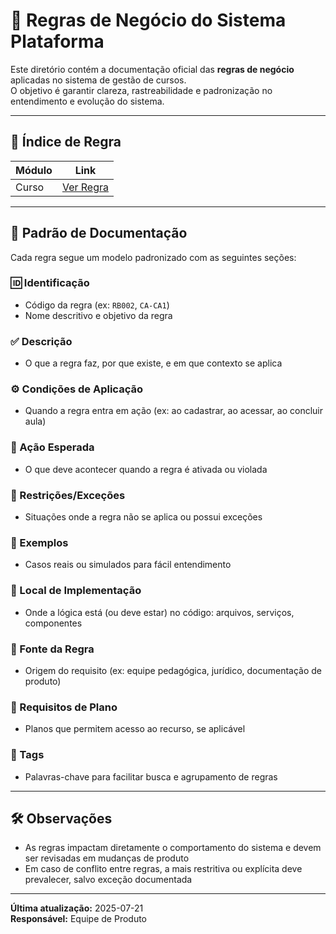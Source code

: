 # 📘 Regras de Negócio do Sistema Plataforma

Este diretório contém a documentação oficial das **regras de negócio** aplicadas no sistema de gestão de cursos.  
O objetivo é garantir clareza, rastreabilidade e padronização no entendimento e evolução do sistema.

---

## 🧭 Índice de Regra

| Módulo | Link |
|--------|------|
| Curso | [Ver Regra](./Plataforma/Curso/README.md) |

---

## 📝 Padrão de Documentação

Cada regra segue um modelo padronizado com as seguintes seções:

### 🆔 Identificação
- Código da regra (ex: `RB002`, `CA-CA1`)
- Nome descritivo e objetivo da regra

### ✅ Descrição
- O que a regra faz, por que existe, e em que contexto se aplica

### ⚙️ Condições de Aplicação
- Quando a regra entra em ação (ex: ao cadastrar, ao acessar, ao concluir aula)

### 🎯 Ação Esperada
- O que deve acontecer quando a regra é ativada ou violada

### 🚫 Restrições/Exceções
- Situações onde a regra não se aplica ou possui exceções

### 🧪 Exemplos
- Casos reais ou simulados para fácil entendimento

### 🧩 Local de Implementação
- Onde a lógica está (ou deve estar) no código: arquivos, serviços, componentes

### 📄 Fonte da Regra
- Origem do requisito (ex: equipe pedagógica, jurídico, documentação de produto)

### 🔐 Requisitos de Plano
- Planos que permitem acesso ao recurso, se aplicável

### 🔗 Tags
- Palavras-chave para facilitar busca e agrupamento de regras

---

## 🛠️ Observações

- As regras impactam diretamente o comportamento do sistema e devem ser revisadas em mudanças de produto
- Em caso de conflito entre regras, a mais restritiva ou explícita deve prevalecer, salvo exceção documentada

---

**Última atualização:** 2025-07-21  
**Responsável:** Equipe de Produto
